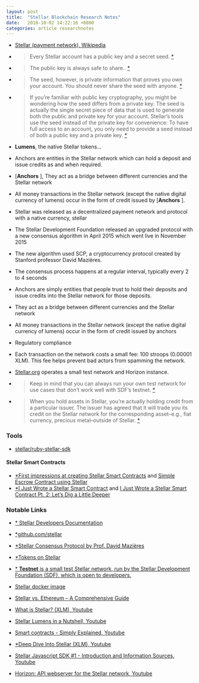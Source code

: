 ```yaml
---
layout: post
title:  "Stellar Blockchain Research Notes"
date:   2018-10-02 14:22:16 +0800
categories: article researchnotes
---
```


- [Stellar (payment network), Wikipedia](https://en.wikipedia.org/wiki/Stellar_(payment_network))
- > Every Stellar account has a public key and a secret seed. [*](https://www.stellar.org/developers/guides/get-started/create-account.html)

- > The public key is always safe to share.. [*](https://www.stellar.org/developers/guides/get-started/create-account.html)

- > The seed, however, is private information that proves you own your account. You should never share the seed with anyone. [*](https://www.stellar.org/developers/guides/get-started/create-account.html)

- > If you’re familiar with public key cryptography, you might be wondering how the seed differs from a private key. The seed is actually the single secret piece of data that is used to generate both the public and private key for your account. Stellar’s tools use the seed instead of the private key for convenience: To have full access to an account, you only need to provide a seed instead of both a public key and a private key. [*](https://www.stellar.org/developers/guides/get-started/create-account.html)

- **Lumens**, the native Stellar tokens...

- Anchors are entities in the Stellar network which can hold a deposit and issue credits as and when required.

- [**Anchors** ], They act as a bridge between different currencies and the Stellar network

- All money transactions in the Stellar network (except the native digital currency of lumens) occur in the form of credit issued by [**Anchors** ].

- Stellar was released as a decentralized payment network and protocol with a native currency, stellar

- The Stellar Development Foundation released an upgraded protocol with a new consensus algorithm in April 2015 which went live in November 2015

- The new algorithm used SCP, a cryptocurrency protocol created by Stanford professor David Mazières. 

- The consensus process happens at a regular interval, typically every 2 to 4 seconds

- Anchors are simply entities that people trust to hold their deposits and issue credits into the Stellar network for those deposits. 

- They act as a bridge between different currencies and the Stellar network

- All money transactions in the Stellar network (except the native digital currency of lumens) occur in the form of credit issued by anchors

- Regulatory compliance

- Each transaction on the network costs a small fee: 100 stroops (0.00001 XLM). This fee helps prevent bad actors from spamming the network.

- [Stellar.org](http://stellar.org/) operates a small test network and Horizon instance.

- > Keep in mind that you can always run your own test network for use cases that don’t work well with SDF’s testnet. [*](https://www.stellar.org/developers/guides/concepts/test-net.html)

- > When you hold assets in Stellar, you’re actually holding credit from a particular issuer. The issuer has agreed that it will trade you its credit on the Stellar network for the corresponding asset–e.g., fiat currency, precious metal–outside of Stellar. [*](https://www.stellar.org/developers/guides/concepts/assets.html#trustlines)







### Tools

- [stellar/ruby-stellar-sdk](https://github.com/stellar/ruby-stellar-sdk)



#### Stellar Smart Contracts

- [*First impressions at creating Stellar Smart Contracts](https://medium.com/coinmonks/first-impressions-at-creating-stellar-smart-contracts-d51f18552bbc) and [Simple Escrow Contract using Stellar](https://medium.com/coinmonks/simple-escrow-contract-using-stellar-67aa799f7db)
- [*I Just Wrote a Stellar Smart Contract](https://medium.com/@robdurst/i-just-wrote-a-stellar-smart-contract-7f54a391f5e1) and [I Just Wrote a Stellar Smart Contract Pt. 2: Let’s Dig a Little Deeper](https://hackernoon.com/i-just-wrote-a-stellar-smart-contract-pt-2-lets-dive-a-little-deeper-a8dae19b9d0a)



### Notable Links

- [* Stellar Developers Documentation](https://www.stellar.org/developers/)

- [*github.com/stellar](https://github.com/stellar)

- [*Stellar Consensus Protocol by Prof. David Mazières](https://www.stellar.org/papers/stellar-consensus-protocol.pdf)

- [*Tokens on Stellar](https://www.stellar.org/blog/tokens-on-stellar/)

- [* **Testnet** is a small test Stellar network, run by the Stellar Development Foundation (SDF), which is open to developers.](https://www.stellar.org/developers/guides/concepts/test-net.html)

- [Stellar docker image](https://hub.docker.com/r/stellar/quickstart/)

- [Stellar vs. Ethereum – A Comprehensive Guide](https://unblock.net/stellar-vs-ethereum/)

- [What is Stellar? (XLM), Youtube](https://www.youtube.com/watch?v=mB9UW7HK8pc/)

- [Stellar Lumens in a Nutshell, Youtube](https://www.youtube.com/watch?v=20gwXDQi55w)

- [Smart contracts - Simply Explained, Youtube](https://www.youtube.com/watch?v=ZE2HxTmxfrI)

- [*Deep Dive Into Stellar (XLM), Youtube](https://www.youtube.com/watch?v=o_w2MjEs4Ww)

- [Stellar Javascript SDK #1 - Introduction and Information Sources, Youtube](https://www.youtube.com/watch?v=bpiSYjrNDog)

- [Horizon: API webserver for the Stellar network, Youtube](https://www.youtube.com/watch?v=AtJ-f6Ih4A4)






